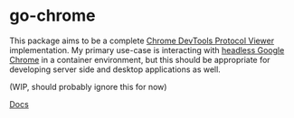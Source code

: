 # go-chrome
This package aims to be a complete [Chrome DevTools Protocol Viewer](https://chromedevtools.github.io/devtools-protocol/) implementation. My primary use-case is interacting with [headless Google Chrome](https://developers.google.com/web/updates/2017/04/headless-chrome) in a container environment, but this should be appropriate for developing server side and desktop applications as well.

(WIP, should probably ignore this for now)

[Docs](https://godoc.org/github.com/mkenney/go-chrome)